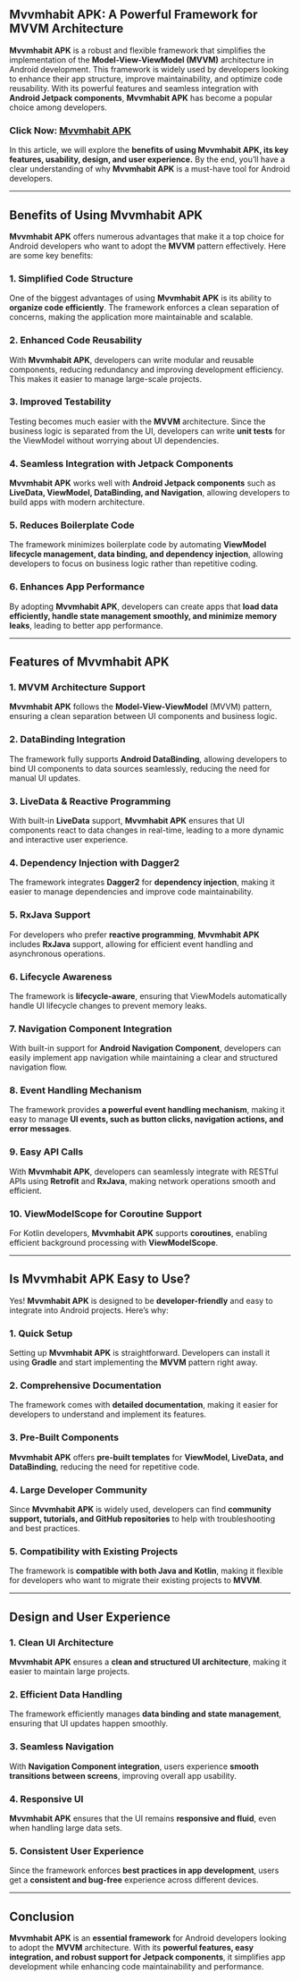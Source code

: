 ## **Mvvmhabit APK: A Powerful Framework for MVVM Architecture**

**Mvvmhabit APK** is a robust and flexible framework that simplifies the implementation of the **Model-View-ViewModel (MVVM)** architecture in Android development. This framework is widely used by developers looking to enhance their app structure, improve maintainability, and optimize code reusability. With its powerful features and seamless integration with **Android Jetpack components**, **Mvvmhabit APK** has become a popular choice among developers.

### Click Now: [Mvvmhabit APK](https://bom.so/bqrhC2)

In this article, we will explore the **benefits of using Mvvmhabit APK, its key features, usability, design, and user experience.** By the end, you’ll have a clear understanding of why **Mvvmhabit APK** is a must-have tool for Android developers.

---

## **Benefits of Using Mvvmhabit APK**

**Mvvmhabit APK** offers numerous advantages that make it a top choice for Android developers who want to adopt the **MVVM** pattern effectively. Here are some key benefits:

### **1. Simplified Code Structure**
One of the biggest advantages of using **Mvvmhabit APK** is its ability to **organize code efficiently**. The framework enforces a clean separation of concerns, making the application more maintainable and scalable.

### **2. Enhanced Code Reusability**
With **Mvvmhabit APK**, developers can write modular and reusable components, reducing redundancy and improving development efficiency. This makes it easier to manage large-scale projects.

### **3. Improved Testability**
Testing becomes much easier with the **MVVM** architecture. Since the business logic is separated from the UI, developers can write **unit tests** for the ViewModel without worrying about UI dependencies.

### **4. Seamless Integration with Jetpack Components**
**Mvvmhabit APK** works well with **Android Jetpack components** such as **LiveData, ViewModel, DataBinding, and Navigation**, allowing developers to build apps with modern architecture.

### **5. Reduces Boilerplate Code**
The framework minimizes boilerplate code by automating **ViewModel lifecycle management, data binding, and dependency injection**, allowing developers to focus on business logic rather than repetitive coding.

### **6. Enhances App Performance**
By adopting **Mvvmhabit APK**, developers can create apps that **load data efficiently, handle state management smoothly, and minimize memory leaks**, leading to better app performance.

---

## **Features of Mvvmhabit APK**

### **1. MVVM Architecture Support**
**Mvvmhabit APK** follows the **Model-View-ViewModel** (MVVM) pattern, ensuring a clean separation between UI components and business logic.

### **2. DataBinding Integration**
The framework fully supports **Android DataBinding**, allowing developers to bind UI components to data sources seamlessly, reducing the need for manual UI updates.

### **3. LiveData & Reactive Programming**
With built-in **LiveData** support, **Mvvmhabit APK** ensures that UI components react to data changes in real-time, leading to a more dynamic and interactive user experience.

### **4. Dependency Injection with Dagger2**
The framework integrates **Dagger2** for **dependency injection**, making it easier to manage dependencies and improve code maintainability.

### **5. RxJava Support**
For developers who prefer **reactive programming**, **Mvvmhabit APK** includes **RxJava** support, allowing for efficient event handling and asynchronous operations.

### **6. Lifecycle Awareness**
The framework is **lifecycle-aware**, ensuring that ViewModels automatically handle UI lifecycle changes to prevent memory leaks.

### **7. Navigation Component Integration**
With built-in support for **Android Navigation Component**, developers can easily implement app navigation while maintaining a clear and structured navigation flow.

### **8. Event Handling Mechanism**
The framework provides **a powerful event handling mechanism**, making it easy to manage **UI events, such as button clicks, navigation actions, and error messages**.

### **9. Easy API Calls**
With **Mvvmhabit APK**, developers can seamlessly integrate with RESTful APIs using **Retrofit** and **RxJava**, making network operations smooth and efficient.

### **10. ViewModelScope for Coroutine Support**
For Kotlin developers, **Mvvmhabit APK** supports **coroutines**, enabling efficient background processing with **ViewModelScope**.

---

## **Is Mvvmhabit APK Easy to Use?**

Yes! **Mvvmhabit APK** is designed to be **developer-friendly** and easy to integrate into Android projects. Here’s why:

### **1. Quick Setup**
Setting up **Mvvmhabit APK** is straightforward. Developers can install it using **Gradle** and start implementing the **MVVM** pattern right away.

### **2. Comprehensive Documentation**
The framework comes with **detailed documentation**, making it easier for developers to understand and implement its features.

### **3. Pre-Built Components**
**Mvvmhabit APK** offers **pre-built templates** for **ViewModel, LiveData, and DataBinding**, reducing the need for repetitive code.

### **4. Large Developer Community**
Since **Mvvmhabit APK** is widely used, developers can find **community support, tutorials, and GitHub repositories** to help with troubleshooting and best practices.

### **5. Compatibility with Existing Projects**
The framework is **compatible with both Java and Kotlin**, making it flexible for developers who want to migrate their existing projects to **MVVM**.

---

## **Design and User Experience**

### **1. Clean UI Architecture**
**Mvvmhabit APK** ensures a **clean and structured UI architecture**, making it easier to maintain large projects.

### **2. Efficient Data Handling**
The framework efficiently manages **data binding and state management**, ensuring that UI updates happen smoothly.

### **3. Seamless Navigation**
With **Navigation Component integration**, users experience **smooth transitions between screens**, improving overall app usability.

### **4. Responsive UI**
**Mvvmhabit APK** ensures that the UI remains **responsive and fluid**, even when handling large data sets.

### **5. Consistent User Experience**
Since the framework enforces **best practices in app development**, users get a **consistent and bug-free** experience across different devices.

---

## **Conclusion**

**Mvvmhabit APK** is an **essential framework** for Android developers looking to adopt the **MVVM** architecture. With its **powerful features, easy integration, and robust support for Jetpack components**, it simplifies app development while enhancing code maintainability and performance.
